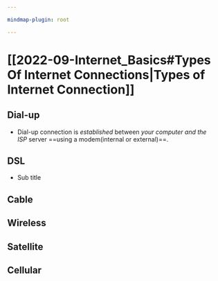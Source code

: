 ```yaml
---

mindmap-plugin: root

---
```


# [[2022-09-Internet_Basics#Types Of Internet Connections|Types of Internet Connection]]

## Dial-up
- Dial-up connection is _established_ between _your computer and the ISP_ server ==using a modem(internal or external)==.

## DSL
- Sub title

## Cable

## Wireless

## Satellite

## Cellular